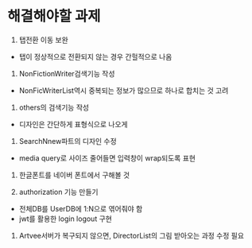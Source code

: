 # 해결해야할 과제

1. 탭전환 이동 보완

- 탭이 정상적으로 전환되지 않는 경우 간헐적으로 나옴

1. NonFictionWriter검색기능 작성

- NonFicWriterList역시 중복되는 정보가 많으므로 하나로 합치는 것 고려

1. others의 검색기능 작성

- 디자인은 간단하게 표형식으로 나오게

1. SearchNnew파트의 디자인 수정

- media query로 사이즈 줄어들면 입력창이 wrap되도록 표현

1. 한글폰트를 네이버 폰트에서 구해볼 것

1. authorization 기능 만들기

- 전체DB를 UserDB에 1:N으로 엮어줘야 함
- jwt를 활용한 login logout 구현

1. Artvee서버가 복구되지 않으면, DirectorList의 그림 받아오는 과정 수정 필요
